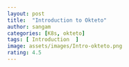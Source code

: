 ```yaml
---
layout: post
title:  "Introduction to Okteto"
author: sangam 
categories: [K8s, okteto]
tags: [ Introduction  ]
image: assets/images/Intro-okteto.png
rating: 4.5
---
```


